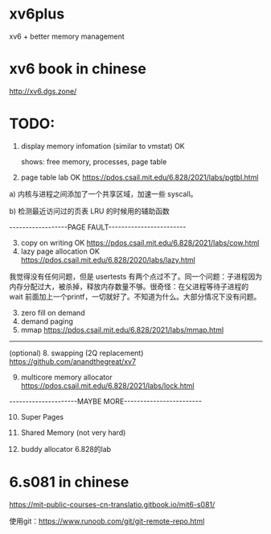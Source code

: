 # xv6plus
xv6 + better memory management

# xv6 book in chinese
http://xv6.dgs.zone/

# TODO:
1. display memory infomation (similar to vmstat) OK

   shows: free memory, processes, page table

2. page table lab OK
    https://pdos.csail.mit.edu/6.828/2021/labs/pgtbl.html

  a) 内核与进程之间添加了一个共享区域，加速一些 syscall。

  b) 检测最近访问过的页表 LRU 的时候用的辅助函数

------------------PAGE FAULT------------------------

3. copy on writing OK
https://pdos.csail.mit.edu/6.828/2021/labs/cow.html
4. lazy page allocation OK
https://pdos.csail.mit.edu/6.828/2020/labs/lazy.html

我觉得没有任何问题，但是 usertests 有两个点过不了。同一个问题：子进程因为内存分配过大，被杀掉，释放内存数量不够。很奇怪：在父进程等待子进程的 wait 前面加上一个printf，一切就好了。不知道为什么。大部分情况下没有问题。

3. zero fill on demand
4. demand paging
5. mmap
   https://pdos.csail.mit.edu/6.828/2021/labs/mmap.html

-------------------------------------------------------

(optional) 8. swapping (2Q replacement)
https://github.com/anandthegreat/xv7

9. multicore memory allocator 
   https://pdos.csail.mit.edu/6.828/2021/labs/lock.html

---------------------MAYBE MORE------------------------

10. Super Pages

11. Shared Memory (not very hard)
12. buddy allocator 6.828的lab


# 6.s081 in chinese
https://mit-public-courses-cn-translatio.gitbook.io/mit6-s081/

使用git：https://www.runoob.com/git/git-remote-repo.html
